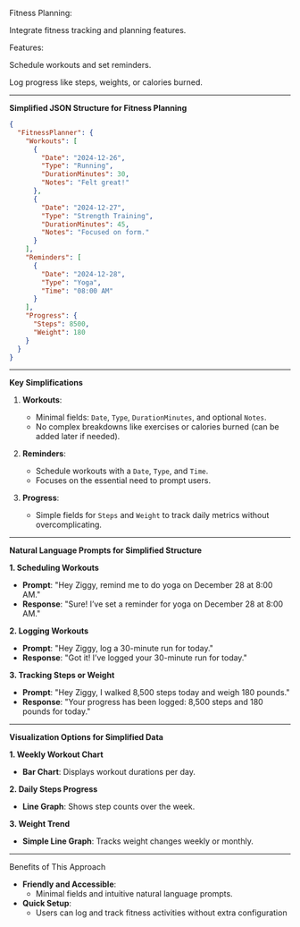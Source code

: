 Fitness Planning:

Integrate fitness tracking and planning features.

Features:

Schedule workouts and set reminders.

Log progress like steps, weights, or calories burned.

---

**Simplified JSON Structure for Fitness Planning**

```json
{
  "FitnessPlanner": {
    "Workouts": [
      {
        "Date": "2024-12-26",
        "Type": "Running",
        "DurationMinutes": 30,
        "Notes": "Felt great!"
      },
      {
        "Date": "2024-12-27",
        "Type": "Strength Training",
        "DurationMinutes": 45,
        "Notes": "Focused on form."
      }
    ],
    "Reminders": [
      {
        "Date": "2024-12-28",
        "Type": "Yoga",
        "Time": "08:00 AM"
      }
    ],
    "Progress": {
      "Steps": 8500,
      "Weight": 180
    }
  }
}
```

---

**Key Simplifications**

1. **Workouts**:
   - Minimal fields: `Date`, `Type`, `DurationMinutes`, and optional `Notes`.
   - No complex breakdowns like exercises or calories burned (can be added later if needed).

2. **Reminders**:
   - Schedule workouts with a `Date`, `Type`, and `Time`.
   - Focuses on the essential need to prompt users.

3. **Progress**:
   - Simple fields for `Steps` and `Weight` to track daily metrics without overcomplicating.

---

**Natural Language Prompts for Simplified Structure**

**1. Scheduling Workouts**
   - **Prompt**: "Hey Ziggy, remind me to do yoga on December 28 at 8:00 AM."
   - **Response**: 
     "Sure! I’ve set a reminder for yoga on December 28 at 8:00 AM."

**2. Logging Workouts**
   - **Prompt**: "Hey Ziggy, log a 30-minute run for today."
   - **Response**: 
     "Got it! I’ve logged your 30-minute run for today."

**3. Tracking Steps or Weight**
   - **Prompt**: "Hey Ziggy, I walked 8,500 steps today and weigh 180 pounds."
   - **Response**: 
     "Your progress has been logged: 8,500 steps and 180 pounds for today."

---

**Visualization Options for Simplified Data**

**1. Weekly Workout Chart**
   - **Bar Chart**: Displays workout durations per day.

**2. Daily Steps Progress**
   - **Line Graph**: Shows step counts over the week.

**3. Weight Trend**
   - **Simple Line Graph**: Tracks weight changes weekly or monthly.

---

Benefits of This Approach
- **Friendly and Accessible**:
  - Minimal fields and intuitive natural language prompts.
- **Quick Setup**:
  - Users can log and track fitness activities without extra configuration




